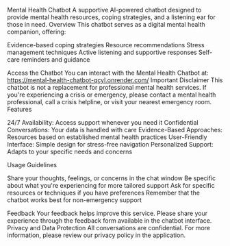 Mental Health Chatbot
A supportive AI-powered chatbot designed to provide mental health resources, coping strategies, and a listening ear for those in need.
Overview
This chatbot serves as a digital mental health companion, offering:

Evidence-based coping strategies
Resource recommendations
Stress management techniques
Active listening and supportive responses
Self-care reminders and guidance

Access the Chatbot
You can interact with the Mental Health Chatbot at:
https://mental-health-chatbot-qcyl.onrender.com/
Important Disclaimer
This chatbot is not a replacement for professional mental health services. If you're experiencing a crisis or emergency, please contact a mental health professional, call a crisis helpline, or visit your nearest emergency room.
Features

24/7 Availability: Access support whenever you need it
Confidential Conversations: Your data is handled with care
Evidence-Based Approaches: Resources based on established mental health practices
User-Friendly Interface: Simple design for stress-free navigation
Personalized Support: Adapts to your specific needs and concerns

Usage Guidelines

Share your thoughts, feelings, or concerns in the chat window
Be specific about what you're experiencing for more tailored support
Ask for specific resources or techniques if you have preferences
Remember that the chatbot works best for non-emergency support

Feedback
Your feedback helps improve this service. Please share your experience through the feedback form available in the chatbot interface.
Privacy and Data Protection
All conversations are confidential. For more information, please review our privacy policy in the application.
